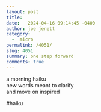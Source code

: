```yaml
---
layout: post
title:  
date:   2024-04-16 09:14:45 -0400
author: joe jenett
category:
  -  micro
permalink: /4051/
slug: 4051
summary: one step forward
comments: true
---
```

a morning haiku<br>
new words meant to clarify<br>
and move on inspired

#haiku

<a href="https://brid.gy/publish/mastodon"></a>